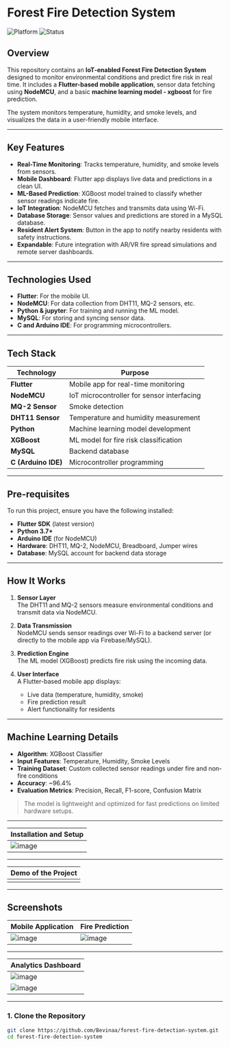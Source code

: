 # **Forest Fire Detection System**

![Platform](https://img.shields.io/badge/platform-IoT%20%7C%20Flutter%20%7C%20Python%20%7C%20ML-green)
![Status](https://img.shields.io/badge/status-Project%20Complete-brightgreen)

## **Overview**

This repository contains an **IoT-enabled Forest Fire Detection System** designed to monitor environmental conditions and predict fire risk in real time. It includes a **Flutter-based mobile application**, sensor data fetching using **NodeMCU**, and a basic **machine learning model - xgboost** for fire prediction.

The system monitors temperature, humidity, and smoke levels, and visualizes the data in a user-friendly mobile interface.

---

## **Key Features**

- **Real-Time Monitoring**: Tracks temperature, humidity, and smoke levels from sensors.
- **Mobile Dashboard**: Flutter app displays live data and predictions in a clean UI.
- **ML-Based Prediction**: XGBoost model trained to classify whether sensor readings indicate fire.
- **IoT Integration**: NodeMCU fetches and transmits data using Wi-Fi.
- **Database Storage**: Sensor values and predictions are stored in a MySQL database.
- **Resident Alert System**: Button in the app to notify nearby residents with safety instructions.
- **Expandable**: Future integration with AR/VR fire spread simulations and remote server dashboards.

---

## **Technologies Used**

- **Flutter**: For the mobile UI.
- **NodeMCU**: For data collection from DHT11, MQ-2 sensors, etc.
- **Python & jupyter**: For training and running the ML model.
- **MySQL**: For storing and syncing sensor data.
- **C and Arduino IDE**: For programming microcontrollers.

---

## Tech Stack

| Technology         | Purpose                                      |
|--------------------|----------------------------------------------|
| **Flutter**        | Mobile app for real-time monitoring          |
| **NodeMCU**        | IoT microcontroller for sensor interfacing   |
| **MQ-2 Sensor**    | Smoke detection                              |
| **DHT11 Sensor**   | Temperature and humidity measurement         |
| **Python**         | Machine learning model development           |
| **XGBoost**        | ML model for fire risk classification        |
| **MySQL**          | Backend database                             |
| **C (Arduino IDE)**| Microcontroller programming                  |

---

## **Pre-requisites**

To run this project, ensure you have the following installed:

- **Flutter SDK** (latest version)
- **Python 3.7+**
- **Arduino IDE** (for NodeMCU)
- **Hardware**: DHT11, MQ-2, NodeMCU, Breadboard, Jumper wires
- **Database**: MySQL account for backend data storage

---

## How It Works

1. **Sensor Layer**  
   The DHT11 and MQ-2 sensors measure environmental conditions and transmit data via NodeMCU.

2. **Data Transmission**  
   NodeMCU sends sensor readings over Wi-Fi to a backend server (or directly to the mobile app via Firebase/MySQL).

3. **Prediction Engine**  
   The ML model (XGBoost) predicts fire risk using the incoming data.

4. **User Interface**  
   A Flutter-based mobile app displays:
   - Live data (temperature, humidity, smoke)
   - Fire prediction result
   - Alert functionality for residents

---

## Machine Learning Details

- **Algorithm**: XGBoost Classifier  
- **Input Features**: Temperature, Humidity, Smoke Levels  
- **Training Dataset**: Custom collected sensor readings under fire and non-fire conditions  
- **Accuracy**: ~96.4%  
- **Evaluation Metrics**: Precision, Recall, F1-score, Confusion Matrix  

>  The model is lightweight and optimized for fast predictions on limited hardware setups.

---

| Installation and Setup |
|-----------------------------------|
| ![image](https://github.com/user-attachments/assets/3512f0df-1c7e-41f3-9852-35464a893a21) |

---

| Demo of the Project |
|-----------------------------------|
| |

---

##  Screenshots

| Mobile Application | Fire Prediction |
|------------------|-----------------|
| ![image](https://github.com/user-attachments/assets/79f30814-2d28-41da-ba58-adaac74f764b) | ![image](https://github.com/user-attachments/assets/87abae7f-878e-41f0-8307-ef5bd92bb24f) |

---

| Analytics Dashboard |
|-----------------------------------|
| ![image](https://github.com/user-attachments/assets/c23c55fe-4d2a-4251-a24c-3d87d85d7a6c) |
|![image](https://github.com/user-attachments/assets/17752d7c-3bd6-483e-bfc8-627900d74fee) |

---




### 1. Clone the Repository

```bash
git clone https://github.com/Bevinaa/forest-fire-detection-system.git
cd forest-fire-detection-system

